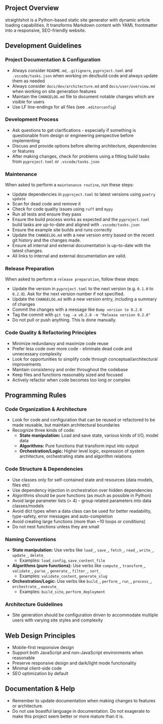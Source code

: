 ## Project Overview
straightshot is a Python-based static site generator with dynamic article loading capabilities. It transforms Markdown content with YAML frontmatter into a responsive, SEO-friendly website.

## Development Guidelines

### Project Documentation & Configuration
- Always consider `README.md`, `.gitignore`, `pyproject.toml` and `.vscode/tasks.json` when working on dev/build code and always update them as needed
- Always consider `docs/dev/architecture.md` and `docs/user/overview.md` when working on site generation features
- Maintain the `CHANGELOG.md` file to document notable changes which are visible for users
- Use LF line-endings for all files (see `.editorconfig`)

### Development Process
- Ask questions to get clarifications - especially if something is questionable from design or engineering perspective before implementing
- Discuss and provide options before altering architecture, dependencies or features
- After making changes, check for problems using a fitting build tasks from `pyproject.toml` or `.vscode/tasks.json`

### Maintenance 
When asked to perform a `maintenance routine`, run these steps:
- Update dependencies in `pyproject.toml` to latest versions using `poetry update`
- Scan for dead code and remove it
- Check for code quality issues using `ruff` and `mypy`
- Run all tests and ensure they pass
- Ensure the build process works as expected and the `pyproject.toml` build tasks are up-to-date and aligned with `.vscode/tasks.json`
- Ensure the example site builds and runs correctly
- Update the `CHANGELOG.md` with a new version entry based on the recent git history and the changes made.
- Ensure all internal and external documentation is up-to-date with the latest changes. 
- All links to internal and external documentation are valid.

### Release Preparation
When asked to perform a `release preparation`, follow these steps:
- Update the version in `pyproject.toml` to the next version (e.g. `0.1.0` to `0.2.0`). Ask for the next version number if not specified.
- Update the `CHANGELOG.md` with a new version entry, including a summary of changes
- Commit the changes with a message like `Bump version to 0.2.0`
- Tag the commit with `git tag -a v0.2.0 -m "Release version 0.2.0"`
- Do not pull or push anything. This is done manually.

### Code Quality & Refactoring Principles
- Minimize redundancy and maximize code reuse
- Prefer less code over more code - eliminate dead code and unnecessary complexity
- Look for opportunities to simplify code through conceptual/architectural improvements
- Maintain consistency and order throughout the codebase
- Keep files and functions reasonably sized and focused
- Actively refactor when code becomes too long or complex

## Programming Rules

### Code Organization & Architecture
- Look for code and configuration that can be reused or refactored to be made reusable, but maintain architectural boundaries
- Recognize three kinds of code:
  - **State manipulation:** Load and save state, various kinds of I/O, model data
  - **Algorithms:** Pure functions that transform input into output
  - **Orchestration/Logic:** Higher level logic, expression of system architecture, orchestrating state and algorithm relations

### Code Structure & Dependencies
- Use classes only for self-contained state and resources (data models, files etc)
- Use dependency injection in orchestration over hidden dependencies
- Algorithms should be pure functions (as much as possible in Python)
- Avoid large parameter lists (> 4) - group related parameters into data classes/models
- Avoid dict types when a data class can be used for better readability, type-safety, error messages and auto-completion
- Avoid creating large functions (more than ~10 loops or conditions)
- Do not nest functions unless they are small

### Naming Conventions
- **State manipulation:** Use verbs like `load_`, `save_`, `fetch_`, `read_`, `write_`, `update_`, `delete_`
  - Examples: `load_config`, `save_content_file`
- **Algorithms (pure functions):** Use verbs like `compute_`, `transform_`, `validate_`, `parse_`, `generate_`, `filter_`, `sort_`
  - Examples: `validate_content`, `generate_slug`
- **Orchestration/Logic:** Use verbs like `build_`, `perform_`, `run_`, `process_`, `orchestrate_`, `execute_`
  - Examples: `build_site`, `perform_deployment`

### Architecture Guidelines
- Site generation should be configuration driven to accommodate multiple users with varying site styles and complexity

## Web Design Principles

- Mobile-first responsive design
- Support both JavaScript and non-JavaScript environments when reasonable
- Preserve responsive design and dark/light mode functionality
- Minimal client-side code
- SEO optimization by default

## Documentation & Help
- Remember to update documentation when making changes to features or architecture.
- Do not use boastful language in documentation. Do not exagerate to make this project seem better or more mature than it is.
